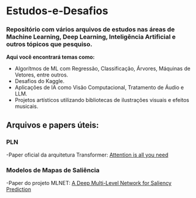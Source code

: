# Estudos-e-Desafios

### Repositório com vários arquivos de estudos nas áreas de Machine Learning, Deep Learning, Inteligência Artificial e outros tópicos que pesquiso. 

**Aqui você encontrará temas como:**

- Algorítmos de ML com Regressão, Classificação, Árvores, Máquinas de Vetores, entre outros.
- Desafios do Kaggle.
- Aplicações de IA como Visão Computacional, Tratamento de Áudio e LLM.
- Projetos artísticos utilizando bibliotecas de ilustrações visuais e efeitos musicais.
  
## Arquivos e papers úteis:

### PLN 
-Paper oficial da arquitetura Transformer: [Attention is all you need](https://proceedings.neurips.cc/paper_files/paper/2017/file/3f5ee243547dee91fbd053c1c4a845aa-Paper.pdf)

### Modelos de Mapas de Saliência
-Paper do projeto MLNET: [A Deep Multi-Level Network for Saliency Prediction](https://arxiv.org/pdf/1609.01064)
